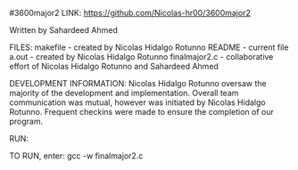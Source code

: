 #3600major2
LINK: https://github.com/Nicolas-hr00/3600major2

Written by Sahardeed Ahmed

FILES:
makefile - created by Nicolas Hidalgo Rotunno
README - current file
a.out - created by Nicolas Hidalgo Rotunno
finalmajor2.c - collaborative effort of Nicolas Hidalgo Rotunno and Sahardeed Ahmed

DEVELOPMENT INFORMATION: Nicolas Hidalgo Rotunno oversaw the majority of the development and implementation. Overall team communication was mutual, however was initiated by Nicolas Hidalgo Rotunno. Frequent checkins were made to ensure the completion of our program. 


RUN:

TO RUN, enter: gcc -w finalmajor2.c
